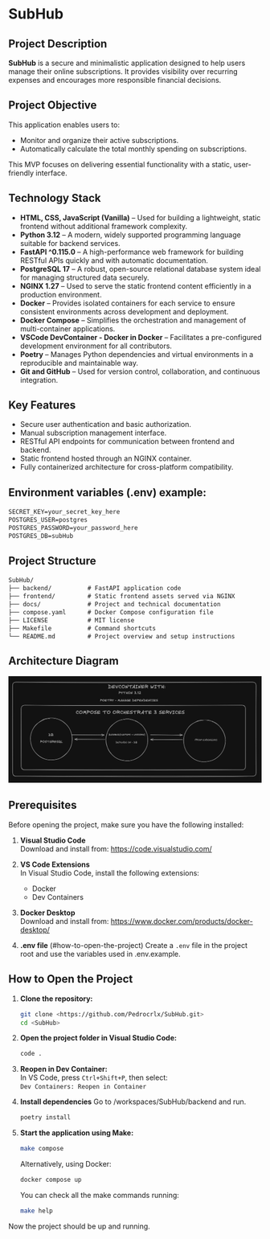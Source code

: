 # SubHub

## Project Description

**SubHub** is a secure and minimalistic application designed to help users manage their online subscriptions. It provides visibility over recurring expenses and encourages more responsible financial decisions.

## Project Objective

This application enables users to:
- Monitor and organize their active subscriptions.
- Automatically calculate the total monthly spending on subscriptions.

This MVP focuses on delivering essential functionality with a static, user-friendly interface.

## Technology Stack

- **HTML, CSS, JavaScript (Vanilla)** – Used for building a lightweight, static frontend without additional framework complexity.
- **Python 3.12** – A modern, widely supported programming language suitable for backend services.
- **FastAPI ^0.115.0** – A high-performance web framework for building RESTful APIs quickly and with automatic documentation.
- **PostgreSQL 17** – A robust, open-source relational database system ideal for managing structured data securely.
- **NGINX 1.27** – Used to serve the static frontend content efficiently in a production environment.
- **Docker** – Provides isolated containers for each service to ensure consistent environments across development and deployment.
- **Docker Compose** – Simplifies the orchestration and management of multi-container applications.
- **VSCode DevContainer - Docker in Docker** – Facilitates a pre-configured development environment for all contributors.
- **Poetry** – Manages Python dependencies and virtual environments in a reproducible and maintainable way.
- **Git and GitHub** – Used for version control, collaboration, and continuous integration.

## Key Features

- Secure user authentication and basic authorization.
- Manual subscription management interface.
- RESTful API endpoints for communication between frontend and backend.
- Static frontend hosted through an NGINX container.
- Fully containerized architecture for cross-platform compatibility.

## Environment variables (.env) example:
```
SECRET_KEY=your_secret_key_here
POSTGRES_USER=postgres
POSTGRES_PASSWORD=your_password_here
POSTGRES_DB=subHub  
```

## Project Structure
```
SubHub/
├── backend/          # FastAPI application code
├── frontend/         # Static frontend assets served via NGINX
├── docs/             # Project and technical documentation
├── compose.yaml      # Docker Compose configuration file
├── LICENSE           # MIT license
├── Makefile          # Command shortcuts
└── README.md         # Project overview and setup instructions
```

## Architecture Diagram

![Architecture diagram](docs\architecture-diagram.png)

## Prerequisites

Before opening the project, make sure you have the following installed:

1. **Visual Studio Code**  
   Download and install from: https://code.visualstudio.com/

2. **VS Code Extensions**  
   In Visual Studio Code, install the following extensions:
   - Docker
   - Dev Containers

3. **Docker Desktop**  
   Download and install from: https://www.docker.com/products/docker-desktop/

4. **.env file** (#how-to-open-the-project)
   Create a `.env` file in the project root and use the variables used in .env.example.

## How to Open the Project

1. **Clone the repository:**
   ```bash
   git clone <https://github.com/Pedrocrlx/SubHub.git>
   cd <SubHub>
   ```

2. **Open the project folder in Visual Studio Code:**
   ```bash
   code .
   ```

3. **Reopen in Dev Container:**  
   In VS Code, press `Ctrl+Shift+P`, then select:  
   `Dev Containers: Reopen in Container`

4. **Install dependencies**
   Go to /workspaces/SubHub/backend and run.
   ```bash
   poetry install
   ```
   
5. **Start the application using Make:**
   ```bash
   make compose
   ```

   Alternatively, using Docker:
   ```bash
   docker compose up
   ```

   You can check all the make commands running:
   ```bash
   make help
   ```

Now the project should be up and running.
